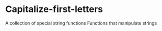 # Capitalize-first-letters
A collection of special string functions
Functions that manipulate strings
